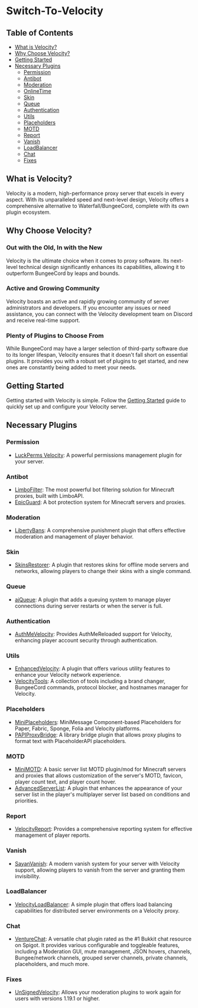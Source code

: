 # Switch-To-Velocity

## Table of Contents
- [What is Velocity?](#what-is-velocity)
- [Why Choose Velocity?](#why-choose-velocity)
- [Getting Started](#getting-started)
- [Necessary Plugins](#necessary-plugins)
  - [Permission](#permission)
  - [Antibot](#antibot)
  - [Moderation](#moderation)
  - [OnlineTime](#onlinetime)
  - [Skin](#skin)
  - [Queue](#queue)
  - [Authentication](#authentication)
  - [Utils](#utils)
  - [Placeholders](#placeholders)
  - [MOTD](#motd)
  - [Report](#report)
  - [Vanish](#vanish)
  - [LoadBalancer](#loadbalancer)
  - [Chat](#chat)
  - [Fixes](#fixes)

## What is Velocity?
Velocity is a modern, high-performance proxy server that excels in every aspect. With its unparalleled speed and next-level design, Velocity offers a comprehensive alternative to Waterfall/BungeeCord, complete with its own plugin ecosystem.

## Why Choose Velocity?
### Out with the Old, In with the New
Velocity is the ultimate choice when it comes to proxy software. Its next-level technical design significantly enhances its capabilities, allowing it to outperform BungeeCord by leaps and bounds.

### Active and Growing Community
Velocity boasts an active and rapidly growing community of server administrators and developers. If you encounter any issues or need assistance, you can connect with the Velocity development team on Discord and receive real-time support.

### Plenty of Plugins to Choose From
While BungeeCord may have a larger selection of third-party software due to its longer lifespan, Velocity ensures that it doesn't fall short on essential plugins. It provides you with a robust set of plugins to get started, and new ones are constantly being added to meet your needs.

## Getting Started
Getting started with Velocity is simple. Follow the [Getting Started](https://docs.papermc.io/velocity/getting-started) guide to quickly set up and configure your Velocity server.

## Necessary Plugins

### Permission
- [LuckPerms Velocity](https://luckperms.net/download): A powerful permissions management plugin for your server.

### Antibot
- [LimboFilter](https://github.com/Elytrium/LimboFilter/releases): The most powerful bot filtering solution for Minecraft proxies, built with LimboAPI.
- [EpicGuard](https://modrinth.com/plugin/epicguard): A bot protection system for Minecraft servers and proxies.

### Moderation
- [LibertyBans](https://modrinth.com/plugin/libertybans): A comprehensive punishment plugin that offers effective moderation and management of player behavior.

### Skin
- [SkinsRestorer](https://www.spigotmc.org/resources/skinsrestorer.2124/): A plugin that restores skins for offline mode servers and networks, allowing players to change their skins with a single command.

### Queue
- [ajQueue](https://modrinth.com/plugin/ajqueue): A plugin that adds a queuing system to manage player connections during server restarts or when the server is full.

### Authentication
- [AuthMeVelocity](https://modrinth.com/plugin/authmevelocity): Provides AuthMeReloaded support for Velocity, enhancing player account security through authentication.

### Utils
- [EnhancedVelocity](https://modrinth.com/plugin/enhancedvelocity): A plugin that offers various utility features to enhance your Velocity network experience.
- [VelocityTools](https://modrinth.com/plugin/velocitytools): A collection of tools including a brand changer, BungeeCord commands, protocol blocker, and hostnames manager for Velocity.

### Placeholders
- [MiniPlaceholders](https://modrinth.com/plugin/miniplaceholders): MiniMessage Component-based Placeholders for Paper, Fabric, Sponge, Folia and Velocity platforms.
- [PAPIProxyBridge](https://modrinth.com/plugin/papiproxybridge): A library bridge plugin that allows proxy plugins to format text with PlaceholderAPI placeholders.

### MOTD
- [MiniMOTD](https://modrinth.com/mod/minimotd): A basic server list MOTD plugin/mod for Minecraft servers and proxies that allows customization of the server's MOTD, favicon, player count text, and player count hover.
- [AdvancedServerList](https://modrinth.com/plugin/advancedserverlist): A plugin that enhances the appearance of your server list in the player's multiplayer server list based on conditions and priorities.

### Report
- [VelocityReport](https://modrinth.com/plugin/velocityreport): Provides a comprehensive reporting system for effective management of player reports.

### Vanish
- [SayanVanish](https://modrinth.com/plugin/sayanvanish): A modern vanish system for your server with Velocity support, allowing players to vanish from the server and granting them invisibility.

### LoadBalancer
- [VelocityLoadBalancer](https://github.com/bhopahk/VelocityLoadBalancer): A simple plugin that offers load balancing capabilities for distributed server environments on a Velocity proxy.

### Chat
- [VentureChat](https://www.spigotmc.org/resources/venturechat.771/): A versatile chat plugin rated as the #1 Bukkit chat resource on Spigot. It provides various configurable and toggleable features, including a Moderation GUI, mute management, JSON hovers, channels, Bungee/network channels, grouped server channels, private channels, placeholders, and much more.

### Fixes
- [UnSignedVelocity](https://modrinth.com/plugin/unsignedvelocity): Allows your moderation plugins to work again for users with versions 1.19.1 or higher.
